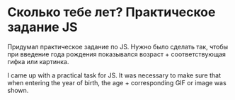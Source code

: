 # Сколько тебе лет? Практическое задание JS
Придумал практическое задание по JS. Нужно было сделать так, чтобы при введение года рождения показывался возраст + соответствующая гифка или картинка.

I came up with a practical task for JS. It was necessary to make sure that when entering the year of birth, the age + corresponding GIF or image was shown.
